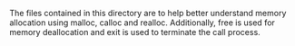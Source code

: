 The files contained in this directory are to help better understand memory allocation using malloc, calloc and realloc.  Additionally, free is used for memory deallocation and exit is used to terminate the call process.
